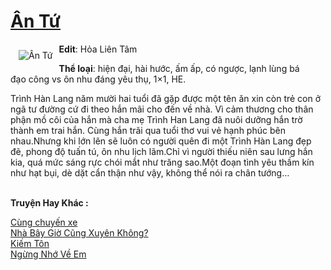<a href="https://utruyen.com/truyen/an-tu/16980/" title="Ân Tứ"><h1>Ân Tứ</h1></a><div style="display:table"><img align="right" style="float: left; padding: 10px;" src="https://utruyen.com/images/story/200x260/an-tu.jpg" alt="Ân Tứ"><b>Edit</b>: Hỏa Liên Tâm<p></p><b>Thể loại</b>: hiện đại, hài hước, ấm ấp, có ngược, lạnh lùng bá đạo công vs ôn nhu đáng yêu thụ, 1×1, HE.<p></p>Trình Hàn Lang năm mười hai tuổi đã gặp được một tên ăn xin còn trẻ con ở ngã tư đường cứ đi theo hắn mãi cho đến về nhà. Vì cảm thương cho thân phận mồ côi của hắn mà cha mẹ Trình Han Lang đã nuôi dưỡng hắn trờ thành em trai hắn. Cùng hắn trãi qua tuổi thơ vui vẻ hạnh phúc bên nhau.Nhưng khi lớn lên sẽ luôn có người quên đi một Trình Hàn Lang đẹp đẽ, phong độ tuấn tú, ôn nhu lịch lãm.Chỉ vì người thiếu niên sau lưng hắn kia, quá mức sáng rực chói mắt như trăng sao.Một đoạn tình yêu thầm kín như hạt bụi, dè dặt cẩn thận như vậy, không thể nói ra chân tướng…</div><p><br><b>Truyện Hay Khác :</b></p><a href="https://utruyen.com/truyen/cung-chuyen-xe/19508/" alt="Cùng chuyến xe">Cùng chuyến xe</a><br/><a href="https://github.com/quanluxury/ngontinhhot/tree/master/truyenhay/19496/" alt="Nhà Bây Giờ Cũng Xuyên Không?">Nhà Bây Giờ Cũng Xuyên Không?</a><br/><a href="https://github.com/quanluxury/ngontinhhot/tree/master/truyenhay/21776/" alt="Kiếm Tôn">Kiếm Tôn</a><br/><a href="https://github.com/quanluxury/ngontinhhot/tree/master/truyenhay/19149/" alt="Ngừng Nhớ Về Em">Ngừng Nhớ Về Em</a><br/>